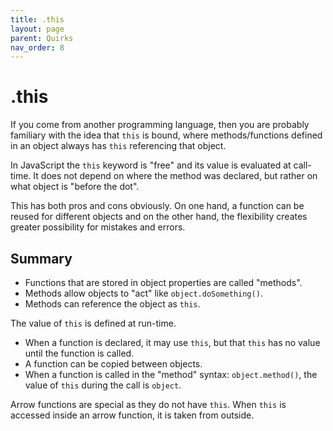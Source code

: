 ```yaml
---
title: .this
layout: page
parent: Quirks
nav_order: 8
---
```


# .this

If you come from another programming language, then you are probably familiary with the idea that ``this`` is bound, where methods/functions defined in an object always has ``this`` referencing that object.

In JavaScript the ``this`` keyword is "free" and its value is evaluated at call-time. It does not depend on where the method was declared, but rather on what object is "before the dot".

This has both pros and cons obviously. On one hand, a function can be reused for different objects and on the other hand, the flexibility creates greater possibility for mistakes and errors.

## Summary
- Functions that are stored in object properties are called "methods".
- Methods allow objects to "act" like ``object.doSomething()``.
- Methods can reference the object as ``this``.

The value of ``this`` is defined at run-time.
- When a function is declared, it may use ``this``, but that ``this`` has no value until the function is called.
- A function can be copied between objects.
- When a function is called in the "method" syntax: ``object.method()``, the value of ``this`` during the call is ``object``.

Arrow functions are special as they do not have ``this``. When ``this`` is accessed inside an arrow function, it is taken from outside.